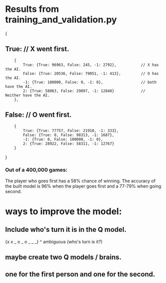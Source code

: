 # Results from training_and_validation.py
{
 ## True: 														// X went first.
		{
			True: {True: 96963, False: 245, -1: 2792},           // X has the AI.
			False: {True: 20536, False: 79051, -1: 413},         // O has the AI.
			-1: {True: 100000, False: 0, -1: 0},                 // both have the AI.
			2: {True: 58063, False: 29097, -1: 12840}            // Neither have the AI.
		},
##	False:                                                       // O went first.
		{
			True: {True: 77757, False: 21910, -1: 333},
			False: {True: 0, False: 98313, -1: 1687},
			-1: {True: 0, False: 100000, -1: 0},
			2: {True: 28922, False: 58311, -1: 12767}
		}
}
### Out of a 400,000 games:
The player who goes first has a 58% chance of winning.
The accuracy of the built model is 96% when the player goes first and a 77-79%
when going second.

# ways to improve the model:

## Include who's turn it is in the Q model.
{x x _
o _ o
_ _ _}
^ ambiguous (who's turn is it?)

## maybe create two Q models / brains.
## one for the first person and one for the second.
